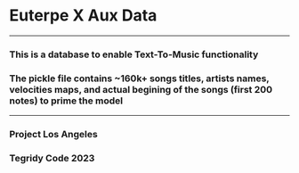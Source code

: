 # Euterpe X Aux Data

***

### This is a database to enable Text-To-Music functionality
### The pickle file contains ~160k+ songs titles, artists names, velocities maps, and actual begining of the songs (first 200 notes) to prime the model

***

### Project Los Angeles
### Tegridy Code 2023
